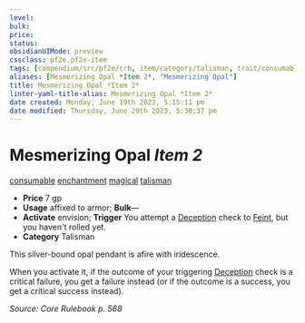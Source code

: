 ```yaml
---
level:
bulk:
price:
status:
obsidianUIMode: preview
cssclass: pf2e,pf2e-item
tags: [compendium/src/pf2e/crb, item/category/talisman, trait/consumable, trait/enchantment, trait/magical, trait/talisman]
aliases: [Mesmerizing Opal *Item 2*, "Mesmerizing Opal"]
title: Mesmerizing Opal *Item 2*
linter-yaml-title-alias: Mesmerizing Opal *Item 2*
date created: Monday, June 19th 2023, 5:15:11 pm
date modified: Thursday, June 29th 2023, 5:30:37 pm
---
```


# Mesmerizing Opal *Item 2*

[consumable](rules/traits/consumable.md) [enchantment](rules/traits/enchantment.md) [magical](rules/traits/magical.md) [talisman](rules/traits/talisman.md)  

- **Price** 7 gp
- **Usage** affixed to armor; **Bulk**—
- **Activate** envision; **Trigger** You attempt a [Deception](compendium/skills.md#Deception) check to [Feint](rules/actions/feint.md), but you haven't rolled yet.
- **Category** Talisman

This silver-bound opal pendant is afire with iridescence.

When you activate it, if the outcome of your triggering [Deception](compendium/skills.md#Deception) check is a critical failure, you get a failure instead (or if the outcome is a success, you get a critical success instead).

*Source: Core Rulebook p. 568*
